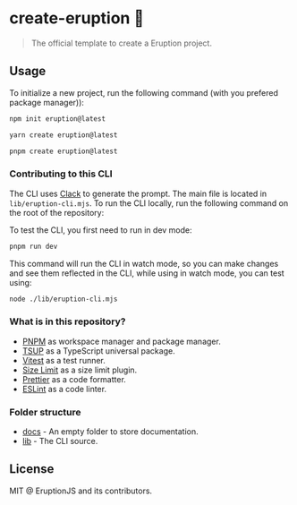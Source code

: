 # create-eruption 🌋

> The official template to create a Eruption project.

## Usage

To initialize a new project, run the following command (with you prefered package manager)):

```bash
npm init eruption@latest
```

```bash
yarn create eruption@latest
```

```bash
pnpm create eruption@latest
```

### Contributing to this CLI

The CLI uses [Clack](https://github.com/natemoo-re/clack) to generate the prompt. The main file is located in `lib/eruption-cli.mjs`. To run the CLI locally, run the following command on the root of the repository:

To test the CLI, you first need to run in dev mode:
```bash
pnpm run dev
```
This command will run the CLI in watch mode, so you can make changes and see them reflected in the CLI, while using in watch mode, you can test using:
```bash
node ./lib/eruption-cli.mjs
```

### What is in this repository?

- [PNPM](https://pnpm.io/workspaces) as workspace manager and package manager.
- [TSUP](https://tsup.egoist.dev/) as a TypeScript universal package.
- [Vitest](https://vitest.dev/) as a test runner.
- [Size Limit](https://github.com/ai/size-limit) as a size limit plugin.
- [Prettier](https://prettier.io/) as a code formatter.
- [ESLint](https://eslint.org/) as a code linter.

### Folder structure

- [docs](./docs/) - An empty folder to store documentation.
- [lib](./lib/) - The CLI source.

## License

MIT @ EruptionJS and its contributors.
